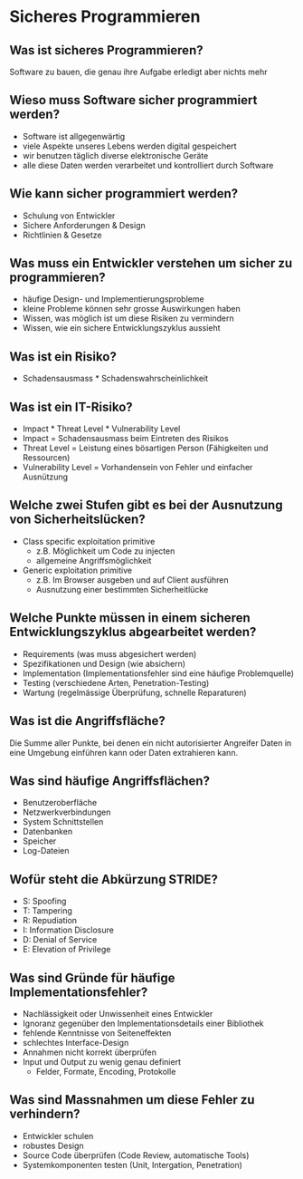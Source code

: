 # Sicheres Programmieren

## Was ist sicheres Programmieren?
Software zu bauen, die genau ihre Aufgabe erledigt aber nichts mehr

## Wieso muss Software sicher programmiert werden?
* Software ist allgegenwärtig
* viele Aspekte unseres Lebens werden digital gespeichert
* wir benutzen täglich diverse elektronische Geräte
* alle diese Daten werden verarbeitet und kontrolliert durch Software

## Wie kann sicher programmiert werden?
* Schulung von Entwickler
* Sichere Anforderungen & Design
* Richtlinien & Gesetze

## Was muss ein Entwickler verstehen um sicher zu programmieren?
* häufige Design- und Implementierungsprobleme
* kleine Probleme können sehr grosse Auswirkungen haben
* Wissen, was möglich ist um diese Risiken zu vermindern
* Wissen, wie ein sichere Entwicklungszyklus aussieht

## Was ist ein Risiko?
* Schadensausmass * Schadenswahrscheinlichkeit

## Was ist ein IT-Risiko?
* Impact * Threat Level * Vulnerability Level
* Impact = Schadensausmass beim Eintreten des Risikos
* Threat Level = Leistung eines bösartigen Person (Fähigkeiten und Ressourcen)
* Vulnerability Level = Vorhandensein von Fehler und einfacher Ausnützung

## Welche zwei Stufen gibt es bei der Ausnutzung von Sicherheitslücken?
* Class specific exploitation primitive
    * z.B. Möglichkeit um Code zu injecten
    * allgemeine Angriffsmöglichkeit
* Generic exploitation primitive
    * z.B. Im Browser ausgeben und auf Client ausführen
    * Ausnutzung einer bestimmten Sicherheitlücke

## Welche Punkte müssen in einem sicheren Entwicklungszyklus abgearbeitet werden?
* Requirements (was muss abgesichert werden)
* Spezifikationen und Design (wie absichern)
* Implementation (Implementationsfehler sind eine häufige Problemquelle)
* Testing (verschiedene Arten, Penetration-Testing)
* Wartung (regelmässige Überprüfung, schnelle Reparaturen)

## Was ist die Angriffsfläche?
Die Summe aller Punkte, bei denen ein nicht autorisierter Angreifer Daten
in eine Umgebung einführen kann oder Daten extrahieren kann.

## Was sind häufige Angriffsflächen?
* Benutzeroberfläche
* Netzwerkverbindungen
* System Schnittstellen
* Datenbanken
* Speicher
* Log-Dateien

## Wofür steht die Abkürzung STRIDE?
* S: Spoofing
* T: Tampering
* R: Repudiation
* I: Information Disclosure
* D: Denial of Service
* E: Elevation of Privilege

## Was sind Gründe für häufige Implementationsfehler?
* Nachlässigkeit oder Unwissenheit eines Entwickler
* Ignoranz gegenüber den Implementationsdetails einer Bibliothek
* fehlende Kenntnisse von Seiteneffekten
* schlechtes Interface-Design
* Annahmen nicht korrekt überprüfen
* Input und Output zu wenig genau definiert
    * Felder, Formate, Encoding, Protokolle

## Was sind Massnahmen um diese Fehler zu verhindern?
* Entwickler schulen
* robustes Design
* Source Code überprüfen (Code Review, automatische Tools)
* Systemkomponenten testen (Unit, Intergation, Penetration)

